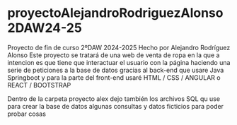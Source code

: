 # proyectoAlejandroRodriguezAlonso2DAW24-25
Proyecto de fin de curso 2ºDAW 2024-2025 Hecho por Alejandro Rodríguez Alonso
Este proyecto se tratará de una web de venta de ropa en la que a intencion es que tiene que interactuar el usuario con la página haciendo una serie de peticiones a la base de datos gracias al back-end que usare Java Springboot y para la parte del front-end usaré HTML / CSS / ANGULAR o REACT / BOOTSTRAP

Dentro de la carpeta proyecto alex dejo también los archivos SQL qu use para crear la base de datos algunas consultas y datos ficticios para poder probar cosas

